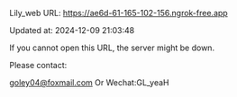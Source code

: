 Lily_web URL: https://ae6d-61-165-102-156.ngrok-free.app

Updated at: 2024-12-09 21:03:48

If you cannot open this URL, the server might be down.

Please contact: 

goley04@foxmail.com Or Wechat:GL_yeaH